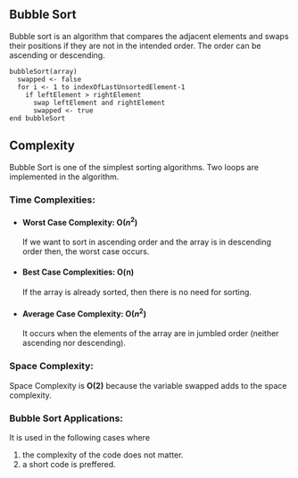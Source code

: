 ﻿## Bubble Sort
Bubble sort is an algorithm that compares the adjacent elements and swaps their positions 
if they are not in the intended order. The order can be ascending or descending.

    bubbleSort(array)
	  swapped <- false
	  for i <- 1 to indexOfLastUnsortedElement-1
	    if leftElement > rightElement
	      swap leftElement and rightElement
	      swapped <- true
	end bubbleSort

## Complexity
Bubble Sort is one of the simplest sorting algorithms. Two loops are implemented in the algorithm.
### Time Complexities:
* #### Worst Case Complexity: O($n^2$)
	If we want to sort in ascending order and the array is in descending order then, the worst case occurs.
* #### Best Case Complexities: O(n)
	If the array is already sorted, then there is no need for sorting.
* #### Average Case Complexity: O($n^2$)
	It occurs when the elements of the array are in jumbled order (neither ascending nor descending).

### Space Complexity:
Space Complexity is **O(2)** because the variable swapped adds to the space complexity.
### Bubble Sort Applications:
It is used in the following cases where
1. the complexity of the code does not matter.
2. a short code is preffered.
